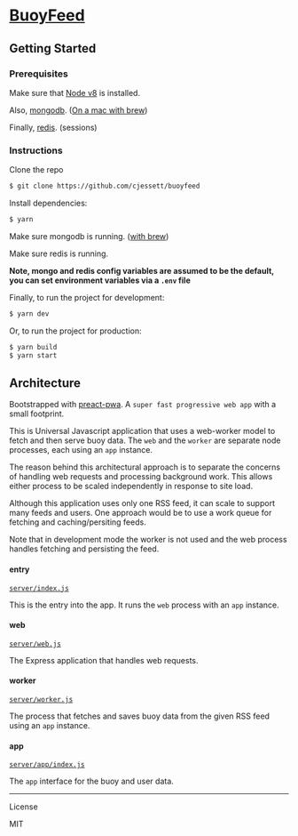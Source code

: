 # [BuoyFeed](https://buoyfeed.cjessett.com/)


## Getting Started

### Prerequisites

Make sure that [Node v8](https://nodejs.org/en/download/releases/) is installed.

Also, [mongodb](https://www.mongodb.com/download-center#community). ([On a mac with brew](https://docs.mongodb.com/manual/tutorial/install-mongodb-on-os-x/))

Finally, [redis](https://redis.io/). (sessions)

### Instructions

Clone the repo

```bash
$ git clone https://github.com/cjessett/buoyfeed
```

Install dependencies:

```bash
$ yarn
```
Make sure mongodb is running. ([with brew](https://docs.mongodb.com/manual/tutorial/install-mongodb-on-os-x/#run-mongodb))

Make sure redis is running.

**Note, mongo and redis config variables are assumed to be the default, you can set environment variables via a `.env` file**


Finally, to run the project for development:

```bash
$ yarn dev
```

Or, to run the project for production:

```bash
$ yarn build
$ yarn start
```

## Architecture
 Bootstrapped with [preact-pwa](https://github.com/ezekielchentnik/preact-pwa). A `super fast progressive web app` with a small footprint.

This is Universal Javascript application that uses a web-worker model to fetch and then serve buoy data. The `web` and the `worker` are separate node processes, each using an `app` instance.

The reason behind this architectural approach is to separate the concerns of handling web requests and processing background work. This allows either process to be scaled independently in response to site load.

Although this application uses only one RSS feed, it can scale to support many feeds and users. One approach would be to use a work queue for fetching and caching/persiting feeds.

Note that in development mode the worker is not used and the web process handles fetching and persisting the feed.


#### entry
[`server/index.js`](./src/server/index.js)

This is the entry into the app. It runs the `web` process with an `app` instance.

#### web
[`server/web.js`](./src/server/web.js)

The Express application that handles web requests.

#### worker
[`server/worker.js`](./src/server/worker.js)

The process that fetches and saves buoy data from the given RSS feed using an `app` instance.

#### app
[`server/app/index.js`](./src/server/app/index.js)

The `app` interface for the buoy and user data.

---
License

MIT
